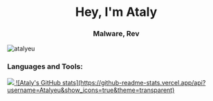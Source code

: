 <h1 align="center">Hey, I'm Ataly</h1>
<h3 align="center">Malware, Rev</h3>

<p align="left"> <img src="https://komarev.com/ghpvc/?username=atalyeu&label=Profile%20views&color=0e75b6&style=flat" alt="atalyeu" /> </p>

<h3 align="left">Languages and Tools:</h3>

  <a href="https://skillicons.dev">
    <img src="https://skillicons.dev/icons?i=c,cpp,cs,ts,py,docker,linux,express,nestjs" />
    ![Ataly's GitHub stats](https://github-readme-stats.vercel.app/api?username=Atalyeu&show_icons=true&theme=transparent)
  </a>
